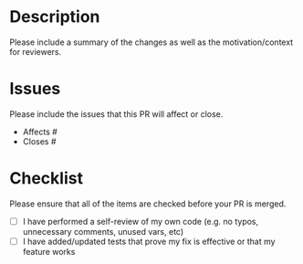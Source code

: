 # Description

Please include a summary of the changes as well as the motivation/context for reviewers.



# Issues

Please include the issues that this PR will affect or close.

- Affects #
- Closes #

# Checklist

Please ensure that all of the items are checked before your PR is merged.

- [ ] I have performed a self-review of my own code (e.g. no typos, unnecessary comments, unused vars, etc)
- [ ] I have added/updated tests that prove my fix is effective or that my feature works
